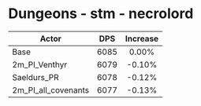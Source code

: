 # Dungeons - stm - necrolord
| Actor | DPS | Increase |
|---|:---:|:---:|
|Base|6085|0.00%|
|2m_PI_Venthyr|6079|-0.10%|
|Saeldurs_PR|6078|-0.12%|
|2m_PI_all_covenants|6077|-0.13%|
